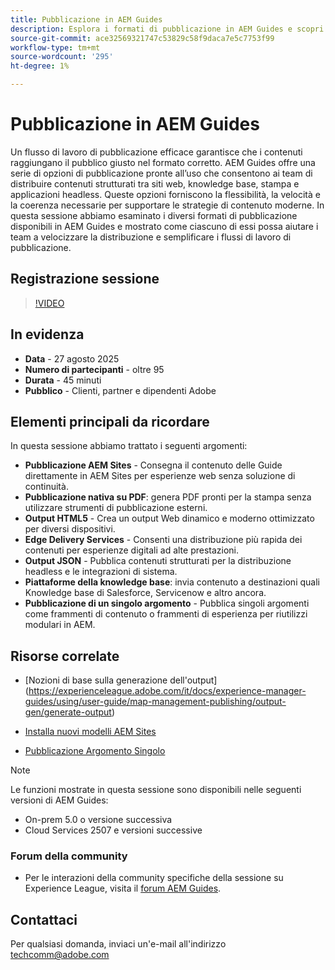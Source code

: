 ```yaml
---
title: Pubblicazione in AEM Guides
description: Esplora i formati di pubblicazione in AEM Guides e scopri come distribuire contenuti su più canali, tra cui AEM Sites, PDF, HTML5, Edge Delivery Services, JSON e altro ancora.
source-git-commit: ace32569321747c53829c58f9daca7e5c7753f99
workflow-type: tm+mt
source-wordcount: '295'
ht-degree: 1%

---
```


# Pubblicazione in AEM Guides

Un flusso di lavoro di pubblicazione efficace garantisce che i contenuti raggiungano il pubblico giusto nel formato corretto. AEM Guides offre una serie di opzioni di pubblicazione pronte all’uso che consentono ai team di distribuire contenuti strutturati tra siti web, knowledge base, stampa e applicazioni headless. Queste opzioni forniscono la flessibilità, la velocità e la coerenza necessarie per supportare le strategie di contenuto moderne.
In questa sessione abbiamo esaminato i diversi formati di pubblicazione disponibili in AEM Guides e mostrato come ciascuno di essi possa aiutare i team a velocizzare la distribuzione e semplificare i flussi di lavoro di pubblicazione.


## Registrazione sessione

>[!VIDEO](https://video.tv.adobe.com/v/3472888/?quality=12&learn=on)

## In evidenza

- **Data** - 27 agosto 2025
- **Numero di partecipanti** - oltre 95
- **Durata** - 45 minuti
- **Pubblico** - Clienti, partner e dipendenti Adobe

## Elementi principali da ricordare

In questa sessione abbiamo trattato i seguenti argomenti:
- **Pubblicazione AEM Sites** - Consegna il contenuto delle Guide direttamente in AEM Sites per esperienze web senza soluzione di continuità.
- **Pubblicazione nativa su PDF**: genera PDF pronti per la stampa senza utilizzare strumenti di pubblicazione esterni.
- **Output HTML5** - Crea un output Web dinamico e moderno ottimizzato per diversi dispositivi.
- **Edge Delivery Services** - Consenti una distribuzione più rapida dei contenuti per esperienze digitali ad alte prestazioni.
- **Output JSON** - Pubblica contenuti strutturati per la distribuzione headless e le integrazioni di sistema.
- **Piattaforme della knowledge base**: invia contenuto a destinazioni quali Knowledge base di Salesforce, Servicenow e altro ancora.
- **Pubblicazione di un singolo argomento** - Pubblica singoli argomenti come frammenti di contenuto o frammenti di esperienza per riutilizzi modulari in AEM.


## Risorse correlate

- [Nozioni di base sulla generazione dell&#39;output] (https://experienceleague.adobe.com/it/docs/experience-manager-guides/using/user-guide/map-management-publishing/output-gen/generate-output)

- [Installa nuovi modelli AEM Sites](https://experienceleague.adobe.com/it/docs/experience-manager-guides/using/knowledge-base/kb-articles/publishing/aem-site-templates/download-install-aem-sites-templates-cs-kb)

- [Pubblicazione Argomento Singolo](https://experienceleague.adobe.com/en/docs/experience-manager-guides/using/user-guide/map-management-publishing/output-gen/generate-output/single-topic-publishing/publish-content-fragment.html)



>[!NOTE]
>
> Le funzioni mostrate in questa sessione sono disponibili nelle seguenti versioni di AEM Guides:
> - On-prem 5.0 o versione successiva
> - Cloud Services 2507 e versioni successive


### Forum della community

- Per le interazioni della community specifiche della sessione su Experience League, visita il [forum AEM Guides](https://experienceleaguecommunities.adobe.com/t5/experience-manager-guides/bd-p/xml-documentation-discussions).


## Contattaci

Per qualsiasi domanda, inviaci un&#39;e-mail all&#39;indirizzo <techcomm@adobe.com>

